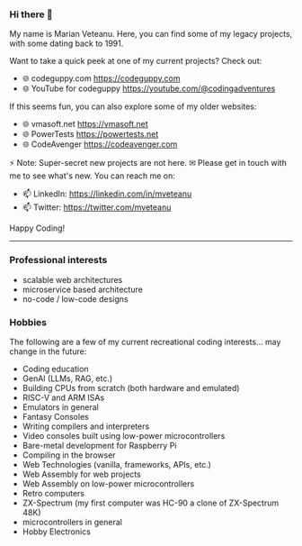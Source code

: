 ### Hi there 👋

My name is Marian Veteanu. Here, you can find some of my legacy projects, with some dating back to 1991.

Want to take a quick peek at one of my current projects? Check out:

- 🌐 codeguppy.com https://codeguppy.com
- 🌐 YouTube for codeguppy https://youtube.com/@codingadventures

If this seems fun, you can also explore some of my older websites:

- 🌐 vmasoft.net https://vmasoft.net
- 🌐 PowerTests https://powertests.net
- 🌐 CodeAvenger https://codeavenger.com

⚡ Note: Super-secret new projects are not here. ✉ Please get in touch with me to see what's new. You can reach me on:

- 📫 LinkedIn: https://linkedin.com/in/mveteanu
- 📫 Twitter: https://twitter.com/mveteanu

Happy Coding!

---

### Professional interests

- scalable web architectures
- microservice based architecture
- no-code / low-code designs

### Hobbies

The following are a few of my current recreational coding interests... may change in the future:

- Coding education
- GenAI (LLMs, RAG, etc.)
- Building CPUs from scratch (both hardware and emulated)
- RISC-V and ARM ISAs
- Emulators in general
- Fantasy Consoles
- Writing compilers and interpreters
- Video consoles built using low-power microcontrollers
- Bare-metal development for Raspberry Pi
- Compiling in the browser
- Web Technologies (vanilla, frameworks, APIs, etc.)
- Web Assembly for web projects
- Web Assembly on low-power microcontrollers
- Retro computers
- ZX-Spectrum (my first computer was HC-90 a clone of ZX-Spectrum 48K)
- microcontrollers in general
- Hobby Electronics

